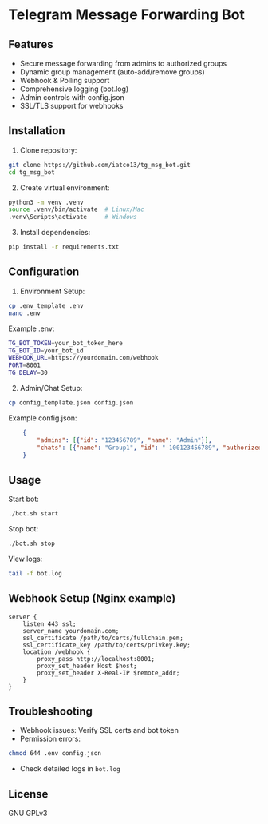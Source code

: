 # Telegram Message Forwarding Bot

## Features
- Secure message forwarding from admins to authorized groups
- Dynamic group management (auto-add/remove groups)
- Webhook & Polling support
- Comprehensive logging (bot.log)
- Admin controls with config.json
- SSL/TLS support for webhooks

## Installation
1. Clone repository:
```bash
git clone https://github.com/iatco13/tg_msg_bot.git
cd tg_msg_bot
```

2. Create virtual environment:
```bash
python3 -m venv .venv
source .venv/bin/activate  # Linux/Mac
.venv\Scripts\activate     # Windows
```

3. Install dependencies:
```bash
pip install -r requirements.txt
```

## Configuration
1. Environment Setup:
```bash
cp .env_template .env
nano .env
```

Example .env:
```bash
TG_BOT_TOKEN=your_bot_token_here
TG_BOT_ID=your_bot_id
WEBHOOK_URL=https://yourdomain.com/webhook
PORT=8001
TG_DELAY=30
```

2. Admin/Chat Setup:
```bash
cp config_template.json config.json
```

Example config.json:
```json
    {
        "admins": [{"id": "123456789", "name": "Admin"}],
        "chats": [{"name": "Group1", "id": "-100123456789", "authorized": true}]
    }
```

## Usage
Start bot:
```bash
./bot.sh start
```

Stop bot:
```bash
./bot.sh stop
```

View logs:
```bash
tail -f bot.log
```

## Webhook Setup (Nginx example)
```
server {
    listen 443 ssl;
    server_name yourdomain.com;
    ssl_certificate /path/to/certs/fullchain.pem;
    ssl_certificate_key /path/to/certs/privkey.key;
    location /webhook {
        proxy_pass http://localhost:8001;
        proxy_set_header Host $host;
        proxy_set_header X-Real-IP $remote_addr;
    }
}
```

## Troubleshooting
- Webhook issues: Verify SSL certs and bot token
- Permission errors: 
```bash 
chmod 644 .env config.json 
```
- Check detailed logs in `bot.log`

## License
GNU GPLv3